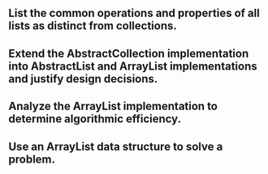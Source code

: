 ## List the common operations and properties of all lists as distinct from collections.
## Extend the AbstractCollection implementation into AbstractList and ArrayList implementations and justify design decisions.
## Analyze the ArrayList implementation to determine algorithmic efficiency.
## Use an ArrayList data structure to solve a problem.
